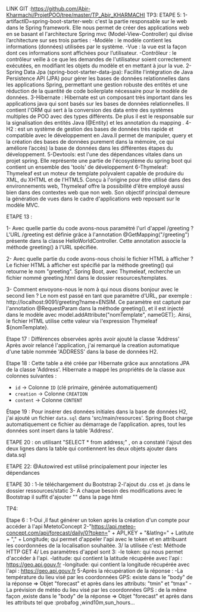 LINK GIT :https://github.com/Abir-Kharmachi/ProjetPOO/tree/master/TP_Abir_KHARMACHI
TP3:
ETAPE 5:
1-artifactID=spring-boot-starter-web: c'est la partie responsable sur le web dans le Spring framework. Elle nous permet de créer des applications web en se basant el l'architecture Spring mvc (Model-View-Controller) qui divise l’architecture sur ses trois parties :
-Modèle : le modèle contient les informations (données) utilisées par le système.
-Vue : la vue est la façon dont ces informations sont affichées pour l’utilisateur.
-Contrôleur : le contrôleur veille à ce que les demandes de l'utilisateur soient correctement exécutées, en modifiant les objets du modèle et en mettant à jour la vue.
2-Spring Data Jpa (spring-boot-starter-data-jpa):
Facilite l'intégration de Java Persistence API (JPA) pour gérer les bases de données relationnelles dans les applications Spring, permettant une gestion robuste des entités et une réduction de la quantité de code boilerplate nécessaire pour le modèle de données.
3-Hibernate : Hibernate est un composant très important dans les applications java qui sont basés sur les bases de données relationnelles. Il contient l'ORM qui sert à la conversion des data entre des systèmes multiples de POO avec des types différents. De plus il est le responsable sur la signalisation des entités Java (@Entity) et les annotation du mapping .
4-H2 : est un système de gestion des bases de données très rapide et compatible avec le développement en Java.Il permet de manipuler, query et la création des bases de données purement dans la mémoire, ce qui améliore l’accès) la base de données dans les différentes étapes du développement.
5-Devtools: est l'une des dépendances vitales dans un projet spring. Elle représente une partie de l'écosystème du spring boot qui contient un ensemble des 'tools' de développement
6-Thymeleaf: Thymeleaf est un moteur de template polyvalent capable de produire  du XML, du XHTML et de l'HTML5. Conçu à l'origine pour être utilisé dans des environnements web, Thymeleaf offre la possibilité d'être employé aussi bien dans des contextes web que non web. Son objectif principal demeure la génération de vues dans le cadre d'applications web reposant sur le modèle MVC.

ETAPE 13 :

1- Avec quelle partie du code avons-nous paramétré l'url d'appel /greeting ?
   L'URL /greeting est définie grâce à l'annotation @GetMapping("/greeting") présente dans la classe HelloWorldController.
   Cette annotation associe la méthode greeting() à l'URL spécifiée.

2- Avec quelle partie du code avons-nous choisi le fichier HTML à afficher ?
   Le fichier HTML à afficher est spécifié par la méthode greeting() qui retourne le nom "greeting".
   Spring Boot, avec Thymeleaf, recherche un fichier nommé greeting.html dans le dossier resources/templates.

3- Comment envoyons-nous le nom à qui nous disons bonjour avec le second lien ?
   Le nom est passé en tant que paramètre d'URL, par exemple :
   http://localhost:9091/greeting?name=ENSIM.
   Ce paramètre est capturé par l'annotation @RequestParam dans la méthode greeting(),
   et il est injecté dans le modèle avec model.addAttribute("nomTemplate", nameGET);.
   Ainsi, le fichier HTML utilise cette valeur via l'expression Thymeleaf ${nomTemplate}.


Etape 17 : 
Différences observées après avoir ajouté la classe 'Address'
Après avoir relancé l'application, j'ai remarqué la creation automatique d'une table nommée 'ADDRESS' dans la base de données H2.

Etape 18 :
Cette table a été créée par Hibernate grâce aux annotations JPA de la classe 'Address'.
Hibernate a mappé les propriétés de la classe aux colonnes suivantes :
- `id` → Colonne `ID` (clé primaire, générée automatiquement)
- `creation` → Colonne `CREATION`
- `content` → Colonne `CONTENT`

Étape 19 :
Pour insérer des données initiales dans la base de données H2, j'ai ajouté un fichier `data.sql` dans 'src/main/resources'.
Spring Boot charge automatiquement ce fichier au démarrage de l’application.
apres, tout les données sont insert dans la table 'Address'.

ETAPE 20 : on utilisant "SELECT * from address;" , on a constaté l'ajout des deux lignes dans la table qui contiennent les deux objets ajouter dans data.sql

ETAPE 22: @Autowired est utilisé principalement pour injecter les dépendances

ETAPE 30 :
1-le téléchargement du  Bootstrap
2-l'ajout du .css et .js dans le dossier ressources/static
3- A chaque besoin des  modifications avec le Bootstrap il suffit d'ajouter
"<link rel="stylesheet" href="/css/bootstrap.min.css">" dans la page html


TP4:

Etape 6 :
1-Oui ,il faut générer un token après la création d'un compte pour accéder à l'api MetetoConcept
2-"https://api.meteo-concept.com/api/forecast/daily/0?token=" + API_KEY + "&latlng=" + Latitute + "," + Longitude;
qui permet d'appeler l'api avec le token et en attribuant les coordonnées de la localisation souhaitée.
3/
la utilisée c'est: Méthode HTTP GET
4/
 Les paramètres d'appel sont 3:
-le token: qui nous permet d'accéder à l'api.
-latitude: qui contient la latitude récupérée avec l'api : https://geo.api.gouv.fr
-longitude: qui contient la longitude récupérée avec l'api : https://geo.api.gouv.fr
5-Après la récupération de la réponse :
-La température du lieu visé par les coordonnées GPS: existe dans le "body" de la réponse => Objet "forecast" et après dans les attributs: "tmin" et "tmax"
-La prévision de météo du lieu visé par les coordonnées GPS : de la même façon ,existe dans le "body" de la réponse => Objet "forecast"  et après dans les attributs tel que :probafog ,wind10m,sun_hours...
	

